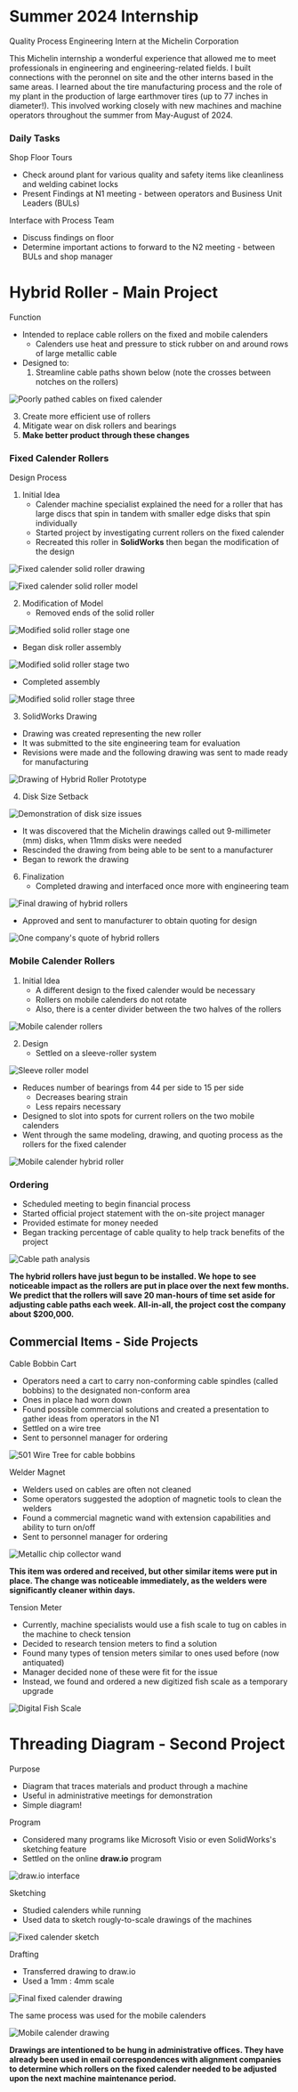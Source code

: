 # Summer 2024 Internship
Quality Process Engineering Intern at the Michelin Corporation

This Michelin internship a wonderful experience that allowed me to meet professionals in engineering and engineering-related fields. I built connections with the peronnel on site and the other interns based in the same areas. I learned about the tire manufacturing process and the role of my plant in the production of large earthmover tires (up to 77 inches in diameter!). This involved working closely with new machines and machine operators throughout the summer from May-August of 2024.

### Daily Tasks
Shop Floor Tours
* Check around plant for various quality and safety items like cleanliness and welding cabinet locks
* Present Findings at N1 meeting - between operators and Business Unit Leaders (BULs)

Interface with Process Team
* Discuss findings on floor
* Determine important actions to forward to the N2 meeting - between BULs and shop manager

# **Hybrid Roller** - Main Project
Function
* Intended to replace cable rollers on the fixed and mobile calenders
  - Calenders use heat and pressure to stick rubber on and around rows of large metallic cable
* Designed to:
  1. Streamline cable paths shown below (note the crosses between notches on the rollers)

![Poorly pathed cables on fixed calender](https://github.com/user-attachments/assets/9ca1451b-4bcb-412e-b076-50b1d0cb5217)

  3. Create more efficient use of rollers
  4. Mitigate wear on disk rollers and bearings
  5. **Make better product through these changes**

### Fixed Calender Rollers
Design Process
1. Initial Idea
   * Calender machine specialist explained the need for a roller that has large discs that spin in tandem with smaller edge disks that spin individually
   * Started project by investigating current rollers on the fixed calender
   * Recreated this roller in **SolidWorks** then began the modification of the design

![Fixed calender solid roller drawing](https://github.com/user-attachments/assets/1e16d87a-1d01-4fce-9122-7b1b18a51ca2)

![Fixed calender solid roller model](https://github.com/user-attachments/assets/e1964658-6d51-447d-b338-267cc499eb69)

2. Modification of Model
   * Removed ends of the solid roller

![Modified solid roller stage one](https://github.com/user-attachments/assets/92ae907a-0354-4d79-b38e-5c36286b49a5)

   * Began disk roller assembly

![Modified solid roller stage two](https://github.com/user-attachments/assets/db187829-31ad-42ff-9947-cd872dd9d574)

   * Completed assembly

![Modified solid roller stage three](https://github.com/user-attachments/assets/190d7d57-3258-46ab-9f73-523657cfe44e)

3. SolidWorks Drawing
  * Drawing was created representing the new roller
  * It was submitted to the site engineering team for evaluation
  * Revisions were made and the following drawing was sent to made ready for manufacturing

![Drawing of Hybrid Roller Prototype](https://github.com/user-attachments/assets/48beed5d-1c7c-4178-ae97-fcb20b35cf56)

4. Disk Size Setback

![Demonstration of disk size issues](https://github.com/user-attachments/assets/c1262814-2107-405e-8f58-a66ae9c39f61)
   * It was discovered that the Michelin drawings called out 9-millimeter (mm) disks, when 11mm disks were needed
   * Rescinded the drawing from being able to be sent to a manufacturer
   * Began to rework the drawing

6. Finalization
   * Completed drawing and interfaced once more with engineering team

![Final drawing of hybrid rollers](https://github.com/user-attachments/assets/afcdfca5-c858-43ec-b2fe-45a71682bf14)

   * Approved and sent to manufacturer to obtain quoting for design

![One company's quote of hybrid rollers](https://github.com/user-attachments/assets/d7c7a895-b15c-400f-998a-ffe5603c02ea)

### Mobile Calender Rollers
1. Initial Idea
   * A different design to the fixed calender would be necessary
   * Rollers on mobile calenders do not rotate
   * Also, there is a center divider between the two halves of the rollers

![Mobile calender rollers](https://github.com/user-attachments/assets/31363beb-2c32-4358-9b3e-7b95d4236902)

2. Design
   * Settled on a sleeve-roller system

![Sleeve roller model](https://github.com/user-attachments/assets/f2670603-1236-434a-9c81-0789417d7735)

   * Reduces number of bearings from 44 per side to 15 per side
     * Decreases bearing strain
     * Less repairs necessary
   * Designed to slot into spots for current rollers on the two mobile calenders
   * Went through the same modeling, drawing, and quoting process as the rollers for the fixed calender

![Mobile calender hybrid roller](https://github.com/user-attachments/assets/9759380a-7dfe-4845-a9ce-0c6fe3224d1d)

### Ordering
* Scheduled meeting to begin financial process
* Started official project statement with the on-site project manager
* Provided estimate for money needed
* Began tracking percentage of cable quality to help track benefits of the project

![Cable path analysis](https://github.com/user-attachments/assets/de657818-8aad-417f-9ba3-d753c202da56)

**The hybrid rollers have just begun to be installed. We hope to see noticeable impact as the rollers are put in place over the next few months. We predict that the rollers will save 20 man-hours of time set aside for adjusting cable paths each week. All-in-all, the project cost the company about $200,000.**

## Commercial Items - Side Projects
Cable Bobbin Cart
* Operators need a cart to carry non-conforming cable spindles (called bobbins) to the designated non-conform area
* Ones in place had worn down
* Found possible commercial solutions and created a presentation to gather ideas from operators in the N1
* Settled on a wire tree
* Sent to personnel manager for ordering

![501 Wire Tree for cable bobbins](https://github.com/user-attachments/assets/4a9d2acd-a39e-4770-9ed3-03c0199d7b70)

Welder Magnet
* Welders used on cables are often not cleaned
* Some operators suggested the adoption of magnetic tools to clean the welders
* Found a commercial magnetic wand with extension capabilities and ability to turn on/off
* Sent to personnel manager for ordering

![Metallic chip collector wand](https://github.com/user-attachments/assets/045326a6-6add-41e4-9beb-6c52c15cd801)

**This item was ordered and received, but other similar items were put in place. The change was noticeable immediately, as the welders were significantly cleaner within days.**

Tension Meter
* Currently, machine specialists would use a fish scale to tug on cables in the machine to check tension
* Decided to research tension meters to find a solution
* Found many types of tension meters similar to ones used before (now antiquated)
* Manager decided none of these were fit for the issue
* Instead, we found and ordered a new digitized fish scale as a temporary upgrade

![Digital Fish Scale](https://github.com/user-attachments/assets/00b9ae11-72f7-4468-a1bb-2c15d7c8ef16)

# Threading Diagram - Second Project
Purpose
* Diagram that traces materials and product through a machine
* Useful in administrative meetings for demonstration
* Simple diagram!

Program
* Considered many programs like Microsoft Visio or even SolidWorks's sketching feature
* Settled on the online **draw.io** program

![draw.io interface](https://github.com/user-attachments/assets/13ff73ee-a412-4ee8-87ad-07f91a2ba27a)

Sketching
* Studied calenders while running
* Used data to sketch rougly-to-scale drawings of the machines

![Fixed calender sketch](https://github.com/user-attachments/assets/2b36964b-b719-4c30-8960-f9c1f1d19a1b)

Drafting
* Transferred drawing to draw.io
* Used a 1mm : 4mm scale

![Final fixed calender drawing](https://github.com/user-attachments/assets/0a63a836-9923-4eaa-8922-9030c1b2ec03)

The same process was used for the mobile calenders

![Mobile calender drawing](https://github.com/user-attachments/assets/bd8d9c59-89ac-47cb-848f-050fda088a7f)

**Drawings are intentioned to be hung in administrative offices. They have already been used in email correspondences with alignment companies to determine which rollers on the fixed calender needed to be adjusted upon the next machine maintenance period.**
